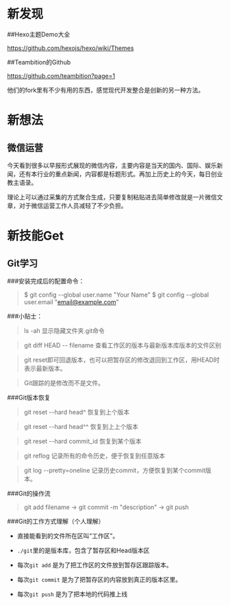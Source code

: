 # 新发现 

##Hexo主题Demo大全

<https://github.com/hexojs/hexo/wiki/Themes>

##Teambition的Github

<https://github.com/teambition?page=1>

他们的fork里有不少有用的东西，感觉现代开发整合是创新的另一种方法。

# 新想法

## 微信运营

今天看到很多以早报形式展现的微信内容，主要内容是当天的国内、国际、娱乐新闻，还有本行业的重点新闻，内容都是标题形式。再加上历史上的今天，每日创业教主语录。

理论上可以通过采集的方式聚合生成，只要复制粘贴进去简单修改就是一片微信文章，对于微信运营工作人员减轻了不少负担。

# 新技能Get

## Git学习

###安装完成后的配置命令：

> $ git config --global user.name "Your Name"
> $ git config --global user.email "email@example.com"

###小贴士：

> ls -ah 显示隐藏文件夹.git命令

> git diff HEAD -- filename 查看工作区的版本与最新版本库版本的文件区别

> git reset即可回退版本，也可以把暂存区的修改退回到工作区，用HEAD时表示最新版本。

> Git跟踪的是修改而不是文件。


###Git版本恢复

> git reset --hard head^   恢复到上个版本

> git reset --hard head^^  恢复到上上个版本 

> git reset --hard commit_id   恢复到某个版本

> git reflog  记录所有的命令历史，便于恢复到任意版本

> git log --pretty=oneline  记录历史commit，方便恢复到某个commit版本。

###Git的操作流

> git add filename ->  git commit -m "description" -> git push

###Git的工作方式理解（个人理解）

- 直接能看到的文件所在区叫“工作区”。

- `./git`里的是版本库，包含了暂存区和Head版本区

- 每次`git add` 是为了把工作区的文件放到暂存区跟踪版本。

- 每次`git commit` 是为了把暂存区的内容放到真正的版本区里。

- 每次`git push` 是为了把本地的代码推上线












